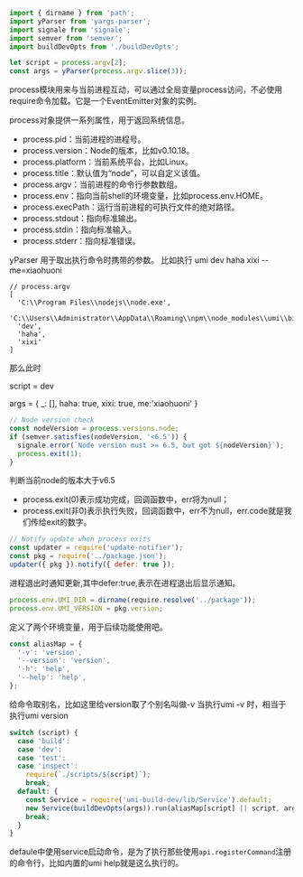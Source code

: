 ```js
import { dirname } from 'path';
import yParser from 'yargs-parser';
import signale from 'signale';
import semver from 'semver';
import buildDevOpts from './buildDevOpts';
```
```js
let script = process.argv[2];
const args = yParser(process.argv.slice(3));
```
process模块用来与当前进程互动，可以通过全局变量process访问，不必使用require命令加载。它是一个EventEmitter对象的实例。

process对象提供一系列属性，用于返回系统信息。
- process.pid：当前进程的进程号。
- process.version：Node的版本，比如v0.10.18。
- process.platform：当前系统平台，比如Linux。
- process.title：默认值为“node”，可以自定义该值。
- process.argv：当前进程的命令行参数数组。
- process.env：指向当前shell的环境变量，比如process.env.HOME。
- process.execPath：运行当前进程的可执行文件的绝对路径。
- process.stdout：指向标准输出。
- process.stdin：指向标准输入。
- process.stderr：指向标准错误。

yParser 用于取出执行命令时携带的参数。
比如执行 umi dev haha xixi --me=xiaohuoni
```base
// process.argv
[ 
  'C:\\Program Files\\nodejs\\node.exe',
  'C:\\Users\\Administrator\\AppData\\Roaming\\npm\\node_modules\\umi\\bin\\umi.js',
  'dev',
  'haha',
  'xixi' 
]
```
那么此时

script = dev

args = { _: [], haha: true, xixi: true, me:'xiaohuoni' }

```js
// Node version check
const nodeVersion = process.versions.node;
if (semver.satisfies(nodeVersion, '<6.5')) {
  signale.error(`Node version must >= 6.5, but got ${nodeVersion}`);
  process.exit(1);
}
```
判断当前node的版本大于v6.5
- process.exit(0)表示成功完成，回调函数中，err将为null；
- process.exit(非0)表示执行失败，回调函数中，err不为null，err.code就是我们传给exit的数字。
```js
// Notify update when process exits
const updater = require('update-notifier');
const pkg = require('../package.json');
updater({ pkg }).notify({ defer: true });
```
进程退出时通知更新,其中defer:true,表示在进程退出后显示通知。
```js
process.env.UMI_DIR = dirname(require.resolve('../package'));
process.env.UMI_VERSION = pkg.version;
```
定义了两个环境变量，用于后续功能使用吧。
```js
const aliasMap = {
  '-v': 'version',
  '--version': 'version',
  '-h': 'help',
  '--help': 'help',
};
```
给命令取别名，比如这里给version取了个别名叫做-v
当执行umi -v 时，相当于执行umi version
```js
switch (script) {
  case 'build':
  case 'dev':
  case 'test':
  case 'inspect':
    require(`./scripts/${script}`);
    break;
  default: {
    const Service = require('umi-build-dev/lib/Service').default;
    new Service(buildDevOpts(args)).run(aliasMap[script] || script, args);
    break;
  }
}
```

defaule中使用service启动命令，是为了执行那些使用```api.registerCommand```注册的命令行，比如内置的umi help就是这么执行的。
